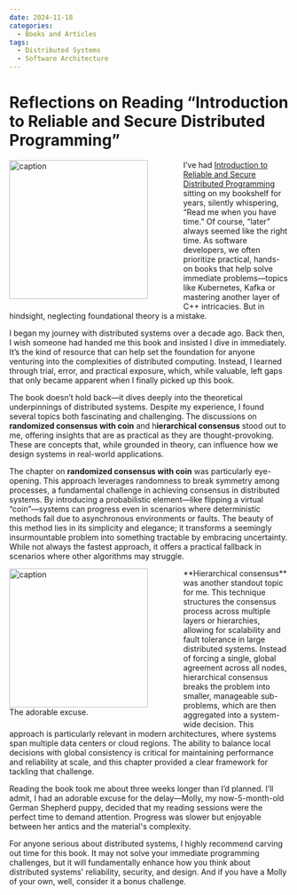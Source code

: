 ```yaml
---
date: 2024-11-18
categories:
  - Books and Articles
tags:
  - Distributed Systems
  - Software Architecture
---
```

# Reflections on Reading “Introduction to Reliable and Secure Distributed Programming”

<figure style="float: left; width: 300px; margin: 0 1em 1em 0;" markdown>
  <a href="https://sysdev.me/wp-content/uploads/2024/11/10064443.jpg" target="_blank">
    <img src="https://sysdev.me/wp-content/uploads/2024/11/10064443.jpg" alt="caption" width="250">
  </a>
</figure>

I’ve had [Introduction to Reliable and Secure Distributed Programming](https://www.goodreads.com/book/show/10064443-introduction-to-reliable-and-secure-distributed-programming) sitting on my bookshelf for years, silently whispering, “Read me when you have time.” Of course, “later” always seemed like the right time. As software developers, we often prioritize practical, hands-on books that help solve immediate problems—topics like Kubernetes, Kafka or mastering another layer of C++ intricacies. But in hindsight, neglecting foundational theory is a mistake.

I began my journey with distributed systems over a decade ago. Back then, I wish someone had handed me this book and insisted I dive in immediately. It’s the kind of resource that can help set the foundation for anyone venturing into the complexities of distributed computing. Instead, I learned through trial, error, and practical exposure, which, while valuable, left gaps that only became apparent when I finally picked up this book.

The book doesn’t hold back—it dives deeply into the theoretical underpinnings of distributed systems. Despite my experience, I found several topics both fascinating and challenging. The discussions on **randomized consensus with coin** and h**ierarchical consensus** stood out to me, offering insights that are as practical as they are thought-provoking. These are concepts that, while grounded in theory, can influence how we design systems in real-world applications.
<!-- more -->
The chapter on **randomized consensus with coin** was particularly eye-opening. This approach leverages randomness to break symmetry among processes, a fundamental challenge in achieving consensus in distributed systems. By introducing a probabilistic element—like flipping a virtual “coin”—systems can progress even in scenarios where deterministic methods fail due to asynchronous environments or faults. The beauty of this method lies in its simplicity and elegance; it transforms a seemingly insurmountable problem into something tractable by embracing uncertainty. While not always the fastest approach, it offers a practical fallback in scenarios where other algorithms may struggle.

<figure style="float: left; width: 300px; margin: 0 1em 1em 0;" markdown>
  <a href="https://sysdev.me/wp-content/uploads/2024/11/1.jpeg" target="_blank">
    <img src="https://sysdev.me/wp-content/uploads/2024/11/1.jpeg" alt="caption" width="250">
  </a>
  <figcaption>
    The adorable excuse.
  </figcaption>
</figure>
**Hierarchical consensus** was another standout topic for me. This technique structures the consensus process across multiple layers or hierarchies, allowing for scalability and fault tolerance in large distributed systems. Instead of forcing a single, global agreement across all nodes, hierarchical consensus breaks the problem into smaller, manageable sub-problems, which are then aggregated into a system-wide decision. This approach is particularly relevant in modern architectures, where systems span multiple data centers or cloud regions. The ability to balance local decisions with global consistency is critical for maintaining performance and reliability at scale, and this chapter provided a clear framework for tackling that challenge.


Reading the book took me about three weeks longer than I’d planned. I’ll admit, I had an adorable excuse for the delay—Molly, my now-5-month-old German Shepherd puppy, decided that my reading sessions were the perfect time to demand attention. Progress was slower but enjoyable between her antics and the material's complexity.

For anyone serious about distributed systems, I highly recommend carving out time for this book. It may not solve your immediate programming challenges, but it will fundamentally enhance how you think about distributed systems' reliability, security, and design. And if you have a Molly of your own, well, consider it a bonus challenge.